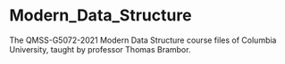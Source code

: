 # Modern_Data_Structure
The QMSS-G5072-2021 Modern Data Structure course files of Columbia University, taught by professor Thomas Brambor.
